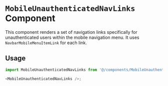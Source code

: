 # `MobileUnauthenticatedNavLinks` Component

This component renders a set of navigation links specifically for unauthenticated users within the mobile navigation menu. It uses `NavbarMobileMenuItemLink` for each link.

## Usage

```typescript
import MobileUnauthenticatedNavLinks from '@/components/MobileUnauthenticatedNavLinks';

<MobileUnauthenticatedNavLinks />;
